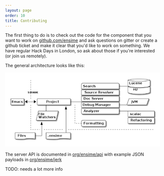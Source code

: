 ```yaml
---
layout: page
order: 10
title: Contributing
---
```


The first thing to do is to check out the code for the component that you want to work on [github.com/ensime](https://github.com/ensime/) and ask questions on gitter or create a github ticket and make it clear that you'd like to work on something. We have regular Hack Days in London, so ask about those if you're interested (or join us remotely).

The general architecture looks like this:

![architecture](/talks/scaladays15/images/architecture.png)


The server API is documented in [org/ensime/api](https://github.com/ensime/ensime-server/tree/master/api/src/main/scala/org/ensime/api)
with example JSON payloads in [org/ensime/jerk](https://github.com/ensime/ensime-server/blob/master/jerk/src/test/scala/org/ensime/jerk/JerkFormatsSpec.scala)

TODO: needs a lot more info
